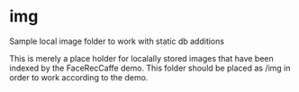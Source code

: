 # img
Sample local image folder to work with static db additions

This is merely a place holder for localally stored images that have been indexed by the FaceRecCaffe demo. This folder should be placed as /img in order to work according to the demo. 
